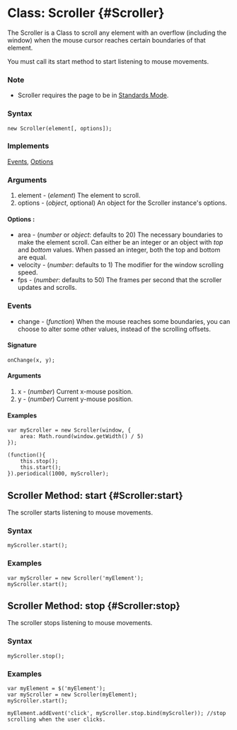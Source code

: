 Class: Scroller {#Scroller}
===========================

The Scroller is a Class to scroll any element with an overflow (including the window) when the mouse cursor reaches certain boundaries of that element.

You must call its start method to start listening to mouse movements.

### Note

- Scroller requires the page to be in [Standards Mode](http://hsivonen.iki.fi/doctype/).

### Syntax

	new Scroller(element[, options]);

### Implements

[Events][], [Options][]

### Arguments

1. element - (*element*) The element to scroll.
2. options - (*object*, optional) An object for the Scroller instance's options.

#### Options :

* area     - (*number* or *object*: defaults to 20) The necessary boundaries to make the element scroll. Can either be an integer or an object with *top* and *bottom* values. When passed an integer, both the top and bottom are equal.
* velocity - (*number*: defaults to 1) The modifier for the window scrolling speed.
* fps      - (*number*: defaults to 50) The frames per second that the scroller updates and scrolls.

### Events

* change - (*function*) When the mouse reaches some boundaries, you can choose to alter some other values, instead of the scrolling offsets.

#### Signature

	onChange(x, y);

#### Arguments

1. x - (*number*) Current x-mouse position.
2. y - (*number*) Current y-mouse position.

#### Examples

	var myScroller = new Scroller(window, {
		area: Math.round(window.getWidth() / 5)
	});

	(function(){
		this.stop();
		this.start();
	}).periodical(1000, myScroller);



Scroller Method: start {#Scroller:start}
----------------------------------------

The scroller starts listening to mouse movements.

### Syntax

	myScroller.start();

### Examples

	var myScroller = new Scroller('myElement');
	myScroller.start();



Scroller Method: stop {#Scroller:stop}
--------------------------------------

The scroller stops listening to mouse movements.

### Syntax

	myScroller.stop();

### Examples

	var myElement = $('myElement');
	var myScroller = new Scroller(myElement);
	myScroller.start();

	myElement.addEvent('click', myScroller.stop.bind(myScroller)); //stop scrolling when the user clicks.



[Events]: /core/Class/Class.Extras#Events
[Options]: /core/Class/Class.Extras#Options
